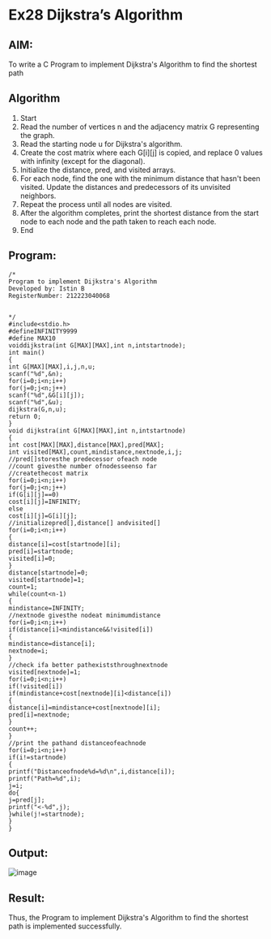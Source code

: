 # Ex28 Dijkstra’s Algorithm
## AIM:
To write a C Program to implement Dijkstra's Algorithm to find the shortest path

## Algorithm
1. Start
2. Read the number of vertices n and the adjacency matrix G representing the graph.
3. Read the starting node u for Dijkstra's algorithm.
4. Create the cost matrix where each G[i][j] is copied, and replace 0 values with infinity 
(except for the diagonal).
5. Initialize the distance, pred, and visited arrays.
6. For each node, find the one with the minimum distance that hasn't been visited. Update the 
distances and predecessors of its unvisited neighbors.
7. Repeat the process until all nodes are visited.
8. After the algorithm completes, print the shortest distance from the start node to each node 
and the path taken to reach each node.
9. End

## Program:
```
/*
Program to implement Dijkstra's Algorithm 
Developed by: Istin B
RegisterNumber: 212223040068


*/
#include<stdio.h> 
#defineINFINITY9999
#define MAX10
voiddijkstra(int G[MAX][MAX],int n,intstartnode); 
int main()
{
int G[MAX][MAX],i,j,n,u; 
scanf("%d",&n); 
for(i=0;i<n;i++) 
for(j=0;j<n;j++) 
scanf("%d",&G[i][j]); 
scanf("%d",&u);
dijkstra(G,n,u); 
return 0;
}
void dijkstra(int G[MAX][MAX],int n,intstartnode)
{
int cost[MAX][MAX],distance[MAX],pred[MAX]; 
int visited[MAX],count,mindistance,nextnode,i,j;
//pred[]storesthe predecessor ofeach node
//count givesthe number ofnodesseenso far
//createthecost matrix 
for(i=0;i<n;i++) 
for(j=0;j<n;j++) 
if(G[i][j]==0) 
cost[i][j]=INFINITY; 
else
cost[i][j]=G[i][j];
//initializepred[],distance[] andvisited[] 
for(i=0;i<n;i++)
{
distance[i]=cost[startnode][i]; 
pred[i]=startnode; 
visited[i]=0;
}
distance[startnode]=0; 
visited[startnode]=1; 
count=1; 
while(count<n-1)
{
mindistance=INFINITY;
//nextnode givesthe nodeat minimumdistance 
for(i=0;i<n;i++) 
if(distance[i]<mindistance&&!visited[i])
{
mindistance=distance[i]; 
nextnode=i;
}
//check ifa better pathexiststhroughnextnode 
visited[nextnode]=1;
for(i=0;i<n;i++) 
if(!visited[i])
if(mindistance+cost[nextnode][i]<distance[i])
{
distance[i]=mindistance+cost[nextnode][i]; 
pred[i]=nextnode;
}
count++;
}
//print the pathand distanceofeachnode
for(i=0;i<n;i++) 
if(i!=startnode)
{
printf("Distanceofnode%d=%d\n",i,distance[i]); 
printf("Path=%d",i);
j=i; 
do{
j=pred[j]; 
printf("<-%d",j);
}while(j!=startnode);
}
}
```

## Output:
![image](https://github.com/user-attachments/assets/3ac81461-ec17-48eb-b3c3-b9484c568dd4)



## Result:
Thus, the Program to implement Dijkstra's Algorithm to find the shortest path is implemented successfully.
